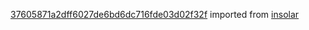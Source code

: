[37605871a2dff6027de6bd6dc716fde03d02f32f](https://github.com/insolar/insolar/commit/37605871a2dff6027de6bd6dc716fde03d02f32f) imported from [insolar](https://github.com/insolar/insolar)
